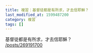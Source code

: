 ```yaml
---
title: 複習：基督徒都是有所求，才去信耶穌？
last_modified_at: 1599487200
category: 複習
tags: []
---
```


<p>基督徒都是有所求，才去信耶穌？<br/>
<a href="/posts/269191700" target="_blank">/posts/269191700</a></p>
<p> </p>
